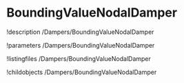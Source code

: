 <!-- MOOSE Documentation Stub: Remove this when content is added. -->

# BoundingValueNodalDamper
!description /Dampers/BoundingValueNodalDamper

!parameters /Dampers/BoundingValueNodalDamper

!listingfiles /Dampers/BoundingValueNodalDamper

!childobjects /Dampers/BoundingValueNodalDamper
